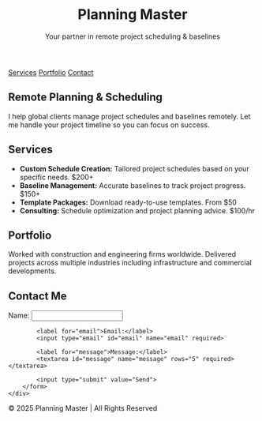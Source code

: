 <!DOCTYPE html>
<html lang="en">
<head>
    <meta charset="UTF-8">
    <meta name="viewport" content="width=device-width, initial-scale=1.0">
    <title>Planning Master | Remote Scheduling Services</title>
    <link rel="stylesheet" href="style.css">
</head>
<body>

<header>
    <div class="container">
        <h1>Planning Master</h1>
        <p>Your partner in remote project scheduling & baselines</p>
    </div>
</header>

<nav>
    <div class="container">
        <a href="#services">Services</a>
        <a href="#portfolio">Portfolio</a>
        <a href="#contact">Contact</a>
    </div>
</nav>

<section id="home">
    <div class="container">
        <h2>Remote Planning & Scheduling</h2>
        <p>I help global clients manage project schedules and baselines remotely. Let me handle your project timeline so you can focus on success.</p>
    </div>
</section>

<section id="services">
    <div class="container">
        <h2>Services</h2>
        <ul>
            <li><strong>Custom Schedule Creation:</strong> Tailored project schedules based on your specific needs. <span>$200+</span></li>
            <li><strong>Baseline Management:</strong> Accurate baselines to track project progress. <span>$150+</span></li>
            <li><strong>Template Packages:</strong> Download ready-to-use templates. <span>From $50</span></li>
            <li><strong>Consulting:</strong> Schedule optimization and project planning advice. <span>$100/hr</span></li>
        </ul>
    </div>
</section>

<section id="portfolio">
    <div class="container">
        <h2>Portfolio</h2>
        <p>Worked with construction and engineering firms worldwide. Delivered projects across multiple industries including infrastructure and commercial developments.</p>
    </div>
</section>

<section id="contact">
    <div class="container">
        <h2>Contact Me</h2>
        <form action="mailto:your-email@example.com" method="post" enctype="text/plain">
            <label for="name">Name:</label>
            <input type="text" id="name" name="name" required>

            <label for="email">Email:</label>
            <input type="email" id="email" name="email" required>

            <label for="message">Message:</label>
            <textarea id="message" name="message" rows="5" required></textarea>

            <input type="submit" value="Send">
        </form>
    </div>
</section>

<footer>
    <div class="container">
        <p>&copy; 2025 Planning Master | All Rights Reserved</p>
    </div>
</footer>

</body>
</html>


